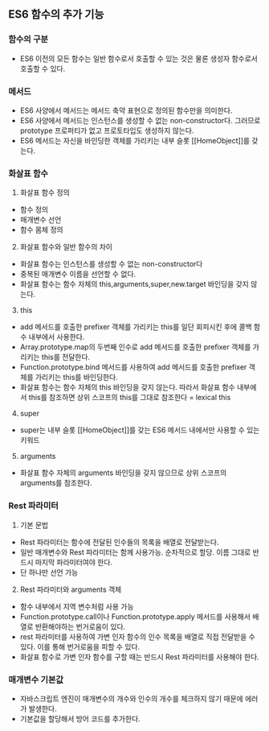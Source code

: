 ## ES6 함수의 추가 기능

### 함수의 구분
- ES6 이전의 모든 함수는 일반 함수로서 호출할 수 있는 것은 물론 생성자 함수로서 호출할 수 있다.


### 메서드
- ES6 사양에서 메서드는 메서드 축약 표현으로 정의된 함수만을 의미한다.
- ES6 사양에서 메서드는 인스턴스를 생성할 수 없는 non-constructor다. 그러므로 prototype 프로퍼티가 없고 프로토타입도 생성하지 않는다.
- ES6 메서드는 자신을 바인딩한 객체를 가리키는 내부 슬롯 [[HomeObject]]를 갖는다.


### 화살표 함수
1. 화살표 함수 정의
- 함수 정의
- 매개변수 선언
- 함수 몸체 정의

2. 화살표 함수와 일반 함수의 차이
- 화살표 함수는 인스턴스를 생성할 수 없는 non-constructor다
- 중복된 매개변수 이름을 선언할 수 없다.
- 화살표 함수는 함수 자체의 this,arguments,super,new.target 바인딩을 갖지 않는다.

3. this
- add 메서드를 호출한 prefixer 객체를 가리키는 this를 일단 회피시킨 후에 콜백 함수 내부에서 사용한다.
- Array.prototype.map의 두번째 인수로 add 메서드를 호출한 prefixer 객체를 가리키는 this를 전달한다.
- Function.prototype.bind 메서드를 사용하여 add 메서드를 호출한 prefixer 객체를 가리키는 this를 바인딩한다.
- 화살표 함수는 함수 자체의 this 바인딩을 갖지 않는다. 따라서 화살표 함수 내부에서 this를 참조하면 상위 스코프의 this를 그대로 참조한다 = lexical this

4. super
- super는 내부 슬롯 [[HomeObject]]를 갖는 ES6 메서드 내에서만 사용할 수 있는 키워드

5. arguments
- 화살표 함수 자체의 arguments 바인딩을 갖지 않으므로 상위 스코프의 arguments를 참조한다.


### Rest 파라미터
1. 기본 문법
- Rest 파라미터는 함수에 전달된 인수들의 목록을 배열로 전달받는다.
- 일반 매개변수와 Rest 파라미터는 함께 사용가능. 순차적으로 할당. 이름 그대로 반드시 마지막 파라미터여야 한다.
- 단 하나만 선언 가능

2. Rest 파라미터와 arguments 객체
- 함수 내부에서 지역 변수처럼 사용 가능
- Function.prototype.call이나 Function.prototype.apply 메서드를 사용해서 배열로 반환해야하는 번거로움이 있다.
- rest 파라미터를 사용하여 가변 인자 함수의 인수 목록을 배열로 직접 전달받을 수 있다. 이를 통해 번거로움을 피할 수 있다.
- 화살표 함수로 가변 인자 함수를 구할 때는 반드시 Rest 파라미터를 사용해야 한다.


### 매개변수 기본값
- 자바스크립트 엔진이 매개변수의 개수와 인수의 개수를 체크하지 않기 때문에 에러가 발생한다.
- 기본값을 할당해서 방어 코드를 추가한다.